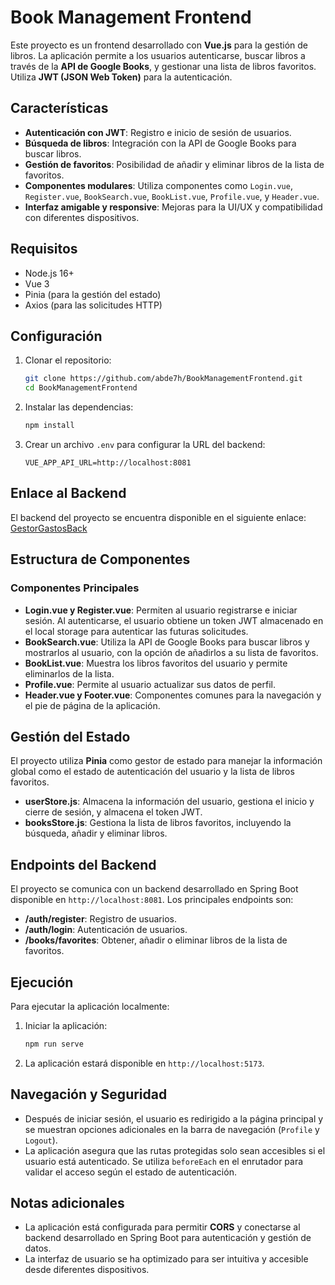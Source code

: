 # Book Management Frontend

Este proyecto es un frontend desarrollado con **Vue.js** para la gestión de libros. La aplicación permite a los usuarios autenticarse, buscar libros a través de la **API de Google Books**, y gestionar una lista de libros favoritos. Utiliza **JWT (JSON Web Token)** para la autenticación.

## Características

- **Autenticación con JWT**: Registro e inicio de sesión de usuarios.
- **Búsqueda de libros**: Integración con la API de Google Books para buscar libros.
- **Gestión de favoritos**: Posibilidad de añadir y eliminar libros de la lista de favoritos.
- **Componentes modulares**: Utiliza componentes como `Login.vue`, `Register.vue`, `BookSearch.vue`, `BookList.vue`, `Profile.vue`, y `Header.vue`.
- **Interfaz amigable y responsive**: Mejoras para la UI/UX y compatibilidad con diferentes dispositivos.

## Requisitos

- Node.js 16+
- Vue 3
- Pinia (para la gestión del estado)
- Axios (para las solicitudes HTTP)

## Configuración

1. Clonar el repositorio:

   ```bash
   git clone https://github.com/abde7h/BookManagementFrontend.git
   cd BookManagementFrontend
   ```

2. Instalar las dependencias:

   ```bash
   npm install
   ```

3. Crear un archivo `.env` para configurar la URL del backend:
   ```env
   VUE_APP_API_URL=http://localhost:8081
   ```

## Enlace al Backend

El backend del proyecto se encuentra disponible en el siguiente enlace: [GestorGastosBack](https://github.com/abde7h/BookManagmentBack/tree/main/Book-managmentBack)

## Estructura de Componentes

### Componentes Principales

- **Login.vue y Register.vue**: Permiten al usuario registrarse e iniciar sesión. Al autenticarse, el usuario obtiene un token JWT almacenado en el local storage para autenticar las futuras solicitudes.
- **BookSearch.vue**: Utiliza la API de Google Books para buscar libros y mostrarlos al usuario, con la opción de añadirlos a su lista de favoritos.
- **BookList.vue**: Muestra los libros favoritos del usuario y permite eliminarlos de la lista.
- **Profile.vue**: Permite al usuario actualizar sus datos de perfil.
- **Header.vue y Footer.vue**: Componentes comunes para la navegación y el pie de página de la aplicación.

## Gestión del Estado

El proyecto utiliza **Pinia** como gestor de estado para manejar la información global como el estado de autenticación del usuario y la lista de libros favoritos.

- **userStore.js**: Almacena la información del usuario, gestiona el inicio y cierre de sesión, y almacena el token JWT.
- **booksStore.js**: Gestiona la lista de libros favoritos, incluyendo la búsqueda, añadir y eliminar libros.

## Endpoints del Backend

El proyecto se comunica con un backend desarrollado en Spring Boot disponible en `http://localhost:8081`. Los principales endpoints son:

- **/auth/register**: Registro de usuarios.
- **/auth/login**: Autenticación de usuarios.
- **/books/favorites**: Obtener, añadir o eliminar libros de la lista de favoritos.

## Ejecución

Para ejecutar la aplicación localmente:

1. Iniciar la aplicación:

   ```bash
   npm run serve
   ```

2. La aplicación estará disponible en `http://localhost:5173`.

## Navegación y Seguridad

- Después de iniciar sesión, el usuario es redirigido a la página principal y se muestran opciones adicionales en la barra de navegación (`Profile` y `Logout`).
- La aplicación asegura que las rutas protegidas solo sean accesibles si el usuario está autenticado. Se utiliza `beforeEach` en el enrutador para validar el acceso según el estado de autenticación.

## Notas adicionales

- La aplicación está configurada para permitir **CORS** y conectarse al backend desarrollado en Spring Boot para autenticación y gestión de datos.
- La interfaz de usuario se ha optimizado para ser intuitiva y accesible desde diferentes dispositivos.

